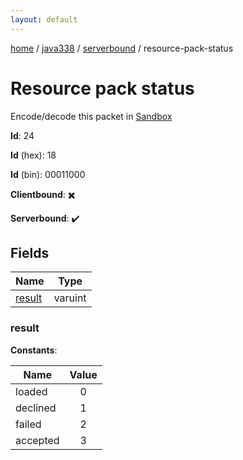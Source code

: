 ```yaml
---
layout: default
---
```


[home](/)  /  [java338](/protocol/java338)  /  [serverbound](/protocol/java338/serverbound)  /  resource-pack-status

# Resource pack status

Encode/decode this packet in [Sandbox](../../../sandbox/java338#serverbound.resource_pack_status)

**Id**: 24

**Id** (hex): 18

**Id** (bin): 00011000

**Clientbound**: ✖️

**Serverbound**: ✔️

## Fields

Name | Type
---|---
[result](#result) | varuint

### result

**Constants**:

Name | Value
---|:---:
loaded | 0
declined | 1
failed | 2
accepted | 3
